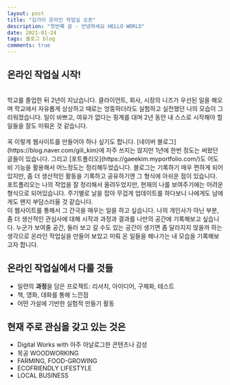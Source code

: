 ```yaml
---
layout: post
title: "김가이 온라인 작업실 오픈"
description: "첫번째 글 - 안녕하세요 HELLO WORLD"
date: 2021-01-24
tags: 블로그 blog
comments: true
---
```


<script async defer src="https://buttons.github.io/buttons.js"></script>

## 온라인 작업실 시작!
<br>
학교를 졸업한 뒤 2년이 지났습니다. 클라이언트, 회사, 시장의 니즈가 우선된 일을 해오며 학교에서 자유롭게 상상하고 때로는 엉뚱하더라도 실험하고 실천했던 나의 모습이 그리워졌습니다. 일이 바쁘고, 여유가 없다는 핑계를 대며 2년 동안 내 스스로 시작해야 할 일들을 잘도 미뤄온 것 같습니다.
<br>
<br>
꼭 이렇게 웹사이트를 만들어야 하나 싶기도 합니다. [네이버 블로그](https://blog.naver.com/gili_kim)에 자주 쓰지는 않지만 1년에 한번 정도는 써왔던 글들이 있습니다. 그리고 [포트폴리오](https://gaeekim.myportfolio.com/)도 어도비 기능을 활용해서 어느정도는 정리해두었습니다. 블로그는 기록하기 매우 편하게 되어있지만, 좀 더 생산적인 활동을 기록하고 공유하기엔 그 형식에 아쉬운 점이 있습니다. 포트폴리오는 나의 작업을 잘 정리해서 올려두었지만, 현재의 나를 보여주기에는 어려운 형식으로 되어있습니다. 주기별로 날을 잡아 무겁게 업데이트를 하다보니 나에게도 남에게도 왠지 부담스러울 것 같습니다. 
<br>
이 웹사이트를 통해서 그 간극을 매우는 일을 하고 싶습니다. 나의 개인사가 아닌 부분, 좀 더 생산적인 관심사에 대해 시작과 과정과 결과를 나만의 공간에 기록해보고 싶습니다. 누군가 보여줄 공간, 들러 보고 갈 수도 있는 공간이 생기면 좀 달라지지 않을까 하는 생각으로 온라인 작업실을 만들어 보았고 미뤄 온 일들을 해나가는 내 모습을 기록해보고자 합니다. 


## 온라인 작업실에서 다룰 것들
- 일련의 **과정**을 담은 프로젝트: 리서치, 아이디어, 구체화, 테스트
- 책, 영화, 대화를 통해 느낀점
- 어떤 가설에 기반한 실험적 만들기 활동


## 현재 주로 관심을 갖고 있는 것은
- Digital Works with 아주 아날로그한 콘텐츠나 감성
- 목공 WOODWORKING
- FARMING, FOOD-GROWING
- ECOFRIENDLY LIFESTYLE
- LOCAL BUSINESS


